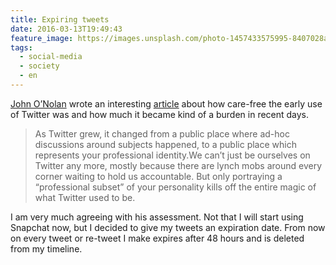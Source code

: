 ```yaml
---
title: Expiring tweets
date: 2016-03-13T19:49:43
feature_image: https://images.unsplash.com/photo-1457433575995-8407028a9970?ixlib=rb-0.3.5&q=80&fm=jpg&crop=entropy&cs=tinysrgb&w=1080&fit=max&ixid=eyJhcHBfaWQiOjExNzczfQ&s=6e0ca51aa7e06e3f3625b39355ad2619
tags:
  - social-media
  - society
  - en
---
```


[John O’Nolan](http://john.onolan.org/about/) wrote an interesting [article](http://john.onolan.org/snapchat/) about how care-free the early use of Twitter was and how much it became kind of a burden in recent days.

> As Twitter grew, it changed from a public place where ad-hoc discussions around subjects happened, to a public place which represents your professional identity.We can’t just be ourselves on Twitter any more, mostly because there are lynch mobs around every corner waiting to hold us accountable. But only portraying a “professional subset” of your personality kills off the entire magic of what Twitter used to be.

I am very much agreeing with his assessment. Not that I will start using Snapchat now, but I decided to give my tweets an expiration date. From now on every tweet or re-tweet I make expires after 48 hours and is deleted from my timeline.
